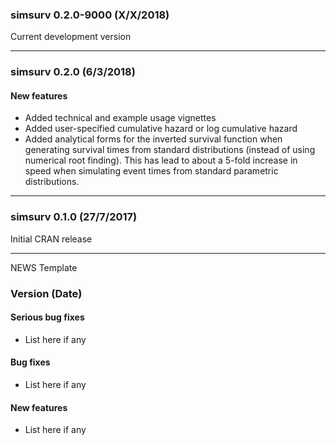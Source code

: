 ### simsurv 0.2.0-9000 (X/X/2018) 
 
Current development version

---

### simsurv 0.2.0 (6/3/2018) 
 
#### New features    
   * Added technical and example usage vignettes
   * Added user-specified cumulative hazard or log cumulative hazard
   * Added analytical forms for the inverted survival function when generating survival times from standard distributions (instead of using numerical root finding). This has lead to about a 5-fold increase in speed when simulating event times from standard parametric distributions.
 
---

### simsurv 0.1.0 (27/7/2017)
  
Initial CRAN release

---

NEWS Template 

### Version (Date) 
 
#### Serious bug fixes   
   * List here if any 
   
#### Bug fixes    
   * List here if any 
   
#### New features    
   * List here if any    
